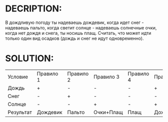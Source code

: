 # DECRIPTION:
 В дождливую погоду ты надеваешь дождевик, когда идет снег - надеваешь пальто, когда светит солнце - надеваешь солнечные очки, когда нет дождя и снега, ты носишь плащ. Считать, что может идти только один вид осадков (дождь и снег не идут одновременно).

# SOLUTION:

<table>
  <tr> <!-- Строка -->
    <td>Условие</td> <!-- Ячейка -->
    <td>Правило 1</td>
    <td>Правило 2</td>
    <td>Правило 3</td>
    <td>Правило 4</td>
    <td>Правило 5</td>
    <td>Правило 6</td>
  </tr>

  <tr> <!-- Строка -->
    <td>Дождь</td> <!-- Ячейка -->
    <td>+</td>
    <td>-</td>
    <td>-</td>
    <td>-</td>
    <td>+</td>
    <td>-</td>
  </tr>

   <tr> <!-- Строка -->
    <td>Снег</td> <!-- Ячейка -->
    <td>-</td>
    <td>+</td>
    <td>-</td>
    <td>-</td>
    <td>-</td>
    <td>+</td>
  </tr>

   <tr> <!-- Строка -->
    <td>Солнце</td> <!-- Ячейка -->
    <td>-</td>
    <td>-</td>
    <td>+</td>
    <td>-</td>
    <td>+</td>
    <td>+</td>
  </tr>

   <tr> <!-- Строка -->
    <td>Результат</td> <!-- Ячейка -->
    <td>Дождевик</td>
    <td>Пальто</td>
    <td>Очки+Плащ</td>
    <td>Плащ</td>
    <td>Дождевик+Очки</td>
    <td>Пальто+Очки</td>
  </tr>
</table>